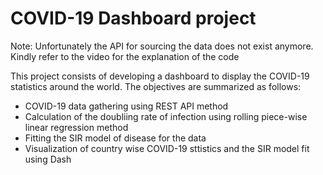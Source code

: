 # COVID-19 Dashboard project

Note: Unfortunately the API for sourcing the data does not exist anymore. Kindly refer to the video for the explanation of the code

This project consists of developing a dashboard to display the COVID-19 statistics around the world. The objectives are summarized as follows:
* COVID-19 data gathering using REST API method
* Calculation of the doubliing rate of infection using rolling piece-wise linear regression method
* Fitting the SIR model of disease for the data 
* Visualization of country wise COVID-19 sttistics and the SIR model fit using Dash